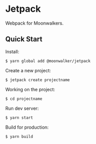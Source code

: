 # Jetpack

Webpack for Moonwalkers.

## Quick Start

Install:

```shell
$ yarn global add @moonwalker/jetpack
```

Create a new project:

```shell
$ jetpack create projectname
```

Working on the project:

```shell
$ cd projectname
```

Run dev server:

```shell
$ yarn start
```

Build for production:

```shell
$ yarn build
```
